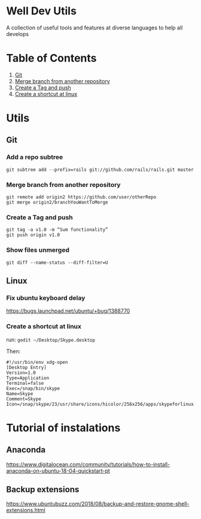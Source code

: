# Well Dev Utils
A collection of useful tools and features at diverse languages to help all develops


# Table of Contents
1. [Git](#git)
2. [Merge branch from another repository](#git)
3. [Create a Tag and push](#git)
4. [Create a shortcut at linux](#git)

# Utils

## Git


### Add a repo subtree 

```
git subtree add --prefix=rails git://github.com/rails/rails.git master
```

### Merge branch from another repository

```
git remote add origin2 https://github.com/user/otherRepo
git merge origin2/branchYouWantToMerge
```


### Create a Tag and push

```
git tag -a v1.0 -m “Sum functionality”
git push origin v1.0
```


### Show files unmerged

```
git diff --name-status --diff-filter=U
```
## Linux

### Fix ubuntu keyboard delay 

https://bugs.launchpad.net/ubuntu/+bug/1388770


### Create a shortcut at linux

run: `gedit ~/Desktop/Skype.desktop`


Then:

```
#!/usr/bin/env xdg-open
[Desktop Entry]
Version=1.0
Type=Application
Terminal=false
Exec=/snap/bin/skype
Name=Skype
Comment=Skype
Icon=/snap/skype/23/usr/share/icons/hicolor/256x256/apps/skypeforlinux.png
```


# Tutorial of instalations 

## Anaconda 
https://www.digitalocean.com/community/tutorials/how-to-install-anaconda-on-ubuntu-18-04-quickstart-pt


## Backup extensions
https://www.ubuntubuzz.com/2018/08/backup-and-restore-gnome-shell-extensions.html
